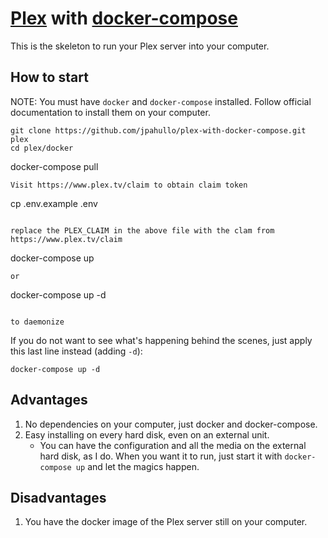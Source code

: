 # [Plex](https://www.plex.tv/) with [docker-compose](https://docs.docker.com/compose/)

This is the skeleton to run your Plex server into your computer.

## How to start

NOTE: You must have `docker` and `docker-compose` installed. Follow official
documentation to install them on your computer.

```
git clone https://github.com/jpahullo/plex-with-docker-compose.git plex
cd plex/docker

```
docker-compose pull

```
Visit https://www.plex.tv/claim to obtain claim token

```
cp .env.example .env

```

replace the PLEX_CLAIM in the above file with the clam from https://www.plex.tv/claim

```
docker-compose up 

```
or

```
docker-compose up -d

```

to daemonize
```

If you do not want to see what's happening behind the scenes, just apply
this last line instead (adding `-d`):

```
docker-compose up -d
```

## Advantages

1. No dependencies on your computer, just docker and docker-compose.
1. Easy installing on every hard disk, even on an external unit.
    * You can have the configuration and all the media on the external hard
      disk, as I do. When you want it to run, just start it with
      `docker-compose up` and let the magics happen.

## Disadvantages

1. You have the docker image of the Plex server still on your computer.

